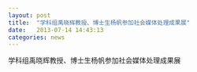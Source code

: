 ```yaml
---
layout: post
title:  "学科组禹晓辉教授、博士生杨帆参加社会媒体处理成果展"
date:   2013-07-14 14:43:13
categories: news
---
```


学科组禹晓辉教授、博士生杨帆参加社会媒体处理成果展
